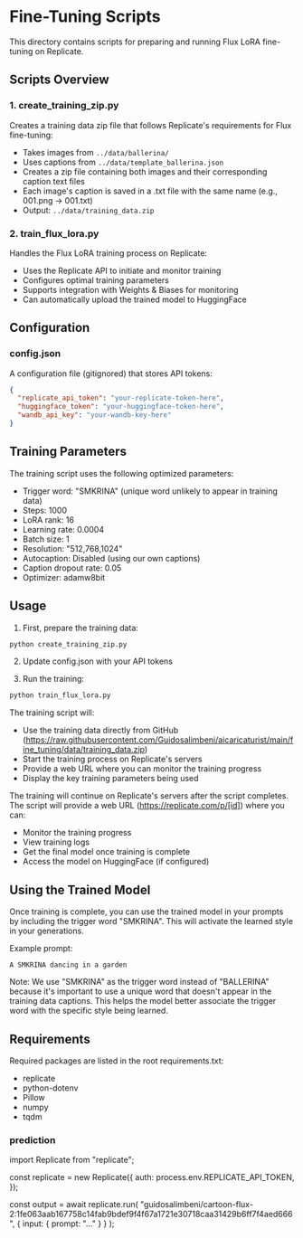 # Fine-Tuning Scripts

This directory contains scripts for preparing and running Flux LoRA fine-tuning on Replicate.

## Scripts Overview

### 1. create_training_zip.py

Creates a training data zip file that follows Replicate's requirements for Flux fine-tuning:

- Takes images from `../data/ballerina/`
- Uses captions from `../data/template_ballerina.json`
- Creates a zip file containing both images and their corresponding caption text files
- Each image's caption is saved in a .txt file with the same name (e.g., 001.png → 001.txt)
- Output: `../data/training_data.zip`

### 2. train_flux_lora.py

Handles the Flux LoRA training process on Replicate:

- Uses the Replicate API to initiate and monitor training
- Configures optimal training parameters
- Supports integration with Weights & Biases for monitoring
- Can automatically upload the trained model to HuggingFace

## Configuration

### config.json

A configuration file (gitignored) that stores API tokens:

```json
{
  "replicate_api_token": "your-replicate-token-here",
  "huggingface_token": "your-huggingface-token-here",
  "wandb_api_key": "your-wandb-key-here"
}
```

## Training Parameters

The training script uses the following optimized parameters:

- Trigger word: "SMKRINA" (unique word unlikely to appear in training data)
- Steps: 1000
- LoRA rank: 16
- Learning rate: 0.0004
- Batch size: 1
- Resolution: "512,768,1024"
- Autocaption: Disabled (using our own captions)
- Caption dropout rate: 0.05
- Optimizer: adamw8bit

## Usage

1. First, prepare the training data:

```bash
python create_training_zip.py
```

2. Update config.json with your API tokens

3. Run the training:

```bash
python train_flux_lora.py
```

The training script will:

- Use the training data directly from GitHub (https://raw.githubusercontent.com/Guidosalimbeni/aicaricaturist/main/fine_tuning/data/training_data.zip)
- Start the training process on Replicate's servers
- Provide a web URL where you can monitor the training progress
- Display the key training parameters being used

The training will continue on Replicate's servers after the script completes. The script will provide a web URL (https://replicate.com/p/[id]) where you can:

- Monitor the training progress
- View training logs
- Get the final model once training is complete
- Access the model on HuggingFace (if configured)

## Using the Trained Model

Once training is complete, you can use the trained model in your prompts by including the trigger word "SMKRINA". This will activate the learned style in your generations.

Example prompt:

```
A SMKRINA dancing in a garden
```

Note: We use "SMKRINA" as the trigger word instead of "BALLERINA" because it's important to use a unique word that doesn't appear in the training data captions. This helps the model better associate the trigger word with the specific style being learned.

## Requirements

Required packages are listed in the root requirements.txt:

- replicate
- python-dotenv
- Pillow
- numpy
- tqdm

### prediction

import Replicate from "replicate";

const replicate = new Replicate({
auth: process.env.REPLICATE_API_TOKEN,
});

const output = await replicate.run(
"guidosalimbeni/cartoon-flux-2:1fe063aab167758c14fab9bdef9f4f67a1721e30718caa31429b6ff7f4aed666",
{
input: {
prompt: "..."
}
}
);
